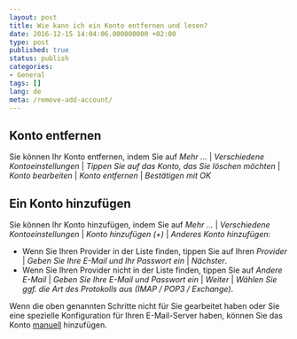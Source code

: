 ```yaml
---
layout: post
title: Wie kann ich ein Konto entfernen und lesen?
date: 2016-12-15 14:04:06.000000000 +02:00
type: post
published: true
status: publish
categories:
- General
tags: []
lang: de
meta: /remove-add-account/
---
```


## Konto entfernen

Sie können Ihr Konto entfernen, indem Sie auf *Mehr ...* \| *Verschiedene Kontoeinstellungen* \| *Tippen Sie auf das Konto, das Sie löschen möchten* \| *Konto bearbeiten* \| *Konto entfernen* \| *Bestätigen mit OK*

## Ein Konto hinzufügen

Sie können Ihr Konto hinzufügen, indem Sie auf *Mehr ...* \| *Verschiedene Kontoeinstellungen* \| *Konto hinzufügen (+)* \| *Anderes Konto hinzufügen*:

* Wenn Sie Ihren Provider in der Liste finden, tippen Sie auf Ihren *Provider* \| *Geben Sie Ihre E-Mail und Ihr Passwort ein* \| *Nächster*.
* Wenn Sie Ihren Provider nicht in der Liste finden, tippen Sie auf *Andere E-Mail* \| *Geben Sie Ihre E-Mail und Passwort ein* \| *Weiter* \| *Wählen Sie ggf. die Art des Protokolls aus (IMAP / POP3 / Exchange)*.

Wenn die oben genannten Schritte nicht für Sie gearbeitet haben oder Sie eine spezielle Konfiguration für Ihren E-Mail-Server haben, können Sie das Konto [manuell](/configure-account-manually/) hinzufügen.
